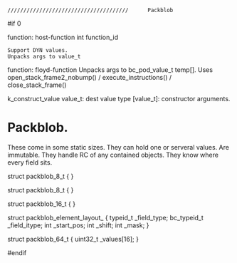 





	//////////////////////////////////////		Packblob


#if 0


function: host-function
	int function_id

	Support DYN values.
	Unpacks args to value_t


function: floyd-function
	Unpacks args to bc_pod_value_t temp[].
	Uses open_stack_frame2_nobump() / execute_instructions() / close_stack_frame()

k_construct_value
	value_t: dest value type
	[value_t]: constructor arguments.




# Packblob.
These come in some static sizes. They can hold one or serveral values. Are immutable.
They handle RC of any contained objects.
They know where every field sits.

struct packblob_8_t {
}

struct packblob_8_t {
}

struct packblob_16_t {
}

struct packblob_element_layout_ {
	typeid_t _field_type;
	bc_typeid_t _field_itype;
	int _start_pos;
	int _shift;
	int _mask;
}

struct packblob_64_t {
	uint32_t _values[16];
}


#endif

